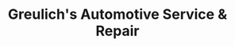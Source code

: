 ---
title: "Greulich's Automotive Service & Repair"
url: /tempe/greulichs-automotive-service-and-repair/
shop: car repair
---